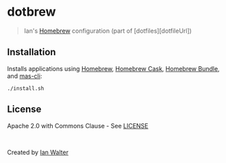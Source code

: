 # dotbrew
> Ian's [Homebrew][brewUrl] configuration (part of [dotfiles][dotfileUrl])

## Installation

Installs applications using [Homebrew][brewUrl], [Homebrew Cask][caskUrl],
[Homebrew Bundle][bundleUrl], and [mas-cli][masUrl]:

```console
./install.sh
```

## License

Apache 2.0 with Commons Clause - See [LICENSE][licenseUrl]

&nbsp;

Created by [Ian Walter](https://iankwalter.com)

[brewUrl]: https://brew.sh
[dotfilesUrl]: https://github.com/ianwalter/dotfiles
[caskUrl]: https://github.com/Homebrew/homebrew-cask
[bundleUrl]: https://github.com/Homebrew/homebrew-bundle
[masUrl]: https://github.com/mas-cli/mas
[licenseUrl]: https://github.com/ianwalter/dotbrew/blob/master/LICENSE
